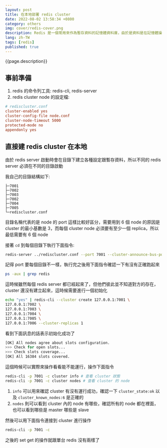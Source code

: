 ```yaml
---
layout: post
title: 在本地部署 redis cluster
date: 2022-08-02 13:58:34 +0800
category: others
img: cover/redis-cover.png
description: Redis 是一個常用來作為暫存資料的記憶體資料庫，由於是資料是在記憶體操作的因此斷電就會遺失資料，為求穩定大型系統都會有 cluster 的建置防止單點錯誤，一般來說 cluster 會把不同的 node 建立在不同的機器上，這篇是為了在本地進行測試才會在本地建置環境
lang: zh-TW
tags: [redis]
published: true
---
```


{{page.description}}

## 事前準備
1. redis 的命令列工具: redis-cli, redis-server
2. redis cluster node 的設定檔:

```conf
# rediscluster.conf
cluster-enabled yes
cluster-config-file node.conf
cluster-node-timeout 5000
protected-mode no
appendonly yes
```

## 直接建 redis cluster 在本地

由於 redis server 啟動時會在目錄下建立各種設定跟暫存資料，所以不同的 redis server 必須在不同的目錄啟動

我自己的目錄結構如下:

```
├─7001
├─7002
├─7003
├─7002
├─7004
├─7005
└─rediscluster.conf
```

目錄名稱代表的是 node 的 port 這樣比較好區分，需要用到 6 個 node 的原因是 cluster 的最小基數是 3，而每個 cluster node 必須要有至少一個 replica，所以最低需要有 6 個 node

接著 `cd` 到每個目錄下執行下面指令:

```sh
redis-server ../rediscluster.conf --port 7001 --cluster-announce-bus-port 17001 --daemonize yes
```

記得 port 要每個目錄不一樣，執行完之後用下面指令確認一下有沒有正確跑起來

```sh
ps -aux | grep redis
```

這時候雖然每個 redis server 都已經起來了，但他們彼此並不知道對方的存在，cluster 還沒有建立起來，這時候需要進行一個初始化

```sh
echo "yes" | redis-cli --cluster create 127.0.0.1:7001 \
127.0.0.1:7002 \
127.0.0.1:7003 \
127.0.0.1:7004 \
127.0.0.1:7005 \
127.0.0.1:7006 --cluster-replicas 1
```

看到下面訊息的話表示初始化成功了

```sh
[OK] All nodes agree about slots configuration.
>>> Check for open slots...
>>> Check slots coverage...
[OK] All 16384 slots covered.
```

這個時候可以實際來操作看看能不能運行，操作下面指令

```sh
redis-cli -p 7001 -c cluster info # 查看 cluster 狀態
redis-cli -p 7001 -c cluster nodes # 查看 cluster 的 node
```

1. `info` 可以用來確認 cluster 有沒有運行成功，確認一下 `cluster_state:ok` 以及 `cluster_known_nodes:6` 是正確的
2. `nodes` 則可以看到 cluster 內的 node 有哪些，確認所有的 node 都在裡面，也可以看到哪些是 master 哪些是 slave

然後可以用下面指令連接到 cluster 進行操作

```sh
redis-cli -p 7001 -c
```

之後的 set get 的操作就跟單台 redis 沒有兩樣了
